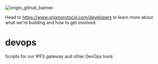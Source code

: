 ![origin_github_banner](https://user-images.githubusercontent.com/673455/37314301-f8db9a90-2618-11e8-8fee-b44f38febf38.png)
	 
Head to https://www.originprotocol.com/developers to learn more about what we're building and how to get involved.

# devops
Scripts for our IPFS gateway and other DevOps tools
